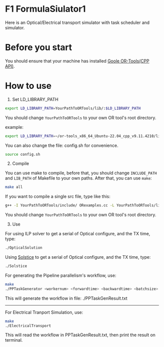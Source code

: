 # F1 FormulaSiulator1 
Here is an Optical/Electrical transport simulator with task scheduler and simulator.

# Before you start

You should ensure that your machine has installed [Goole OR-Tools(CPP API)](https://developers.google.com/optimization).

# How to use

1. Set LD_LIBRARY_PATH
```bash
export LD_LIBRARY_PATH=YourPathToORTools/lib/:$LD_LIBRARY_PATH
```
You should change `YourPathToORTools` to your own OR tool's root directory.

example:
```bash
export LD_LIBRARY_PATH=~/or-tools_x86_64_Ubuntu-22.04_cpp_v9.11.4210/lib/:$LD_LIBRARY_PATH
```

You can also change the file: config.sh for convenience.
```bash
source config.sh
```

2. Compile

You can use make to compile, before that, you should change `INCLUDE_PATH` and `LIB_PATH` of Makefile to your own paths. After that, you can use `make`:

```bash
make all
```

If you want to compile a single src file, type like this:
```bash
g++ -I YourPathToORTools/include/ ORexamples.cc -L YourPathToORTools/lib/ -lortools -o ORexamples
```
You should change `YourPathToORTools` to your own OR tool's root directory.

3. Use

For using ILP solver to get a serial of Optical configure, and the TX time,  type:
```bash
./OpticalSolution
```

Using [Solstice](https://dl.acm.org/doi/pdf/10.1145/2716281.2836126) to get a serial of Optical configure, and the TX time, type:
```bash
./Solstice
```

For generating the Pipeline parallelism's workflow, use:
```bash
make
./PPTaskGenerator <workernum> <forwardtime> <backwardtime> <batchsize> <simulatetime>
```
This will generate the workflow in file: ./PPTaskGenResult.txt

---
For Electrical Tranport Simulation, use:
```bash
make
./ElectricalTransport
```
This will read the workflow in PPTaskGenResult.txt, then print the result on terminal.